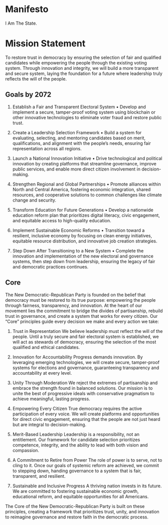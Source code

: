 # Manifesto

I Am The State.

# Mission Statement

To restore trust in democracy by ensuring the selection of fair and qualified candidates while empowering the people through the existing voting system. Through innovation and integrity, we will build a more transparent and secure system, laying the foundation for a future where leadership truly reflects the will of the people.

## Goals by 2072

1. Establish a Fair and Transparent Electoral System
• Develop and implement a secure, tamper-proof voting system using blockchain or other innovative technologies to eliminate voter fraud and restore public trust.

2. Create a Leadership Selection Framework
• Build a system for evaluating, selecting, and mentoring candidates based on merit, qualifications, and alignment with the people’s needs, ensuring fair representation across all regions.

3. Launch a National Innovation Initiative
• Drive technological and political innovation by creating platforms that streamline governance, improve public services, and enable more direct citizen involvement in decision-making.

4. Strengthen Regional and Global Partnerships
• Promote alliances within North and Central America, fostering economic integration, shared resources, and cooperative solutions to common challenges like climate change and security.

5. Transform Education for Future Generations
• Develop a nationwide education reform plan that prioritizes digital literacy, civic engagement, and equitable access to high-quality education.

6. Implement Sustainable Economic Reforms
• Transition toward a resilient, inclusive economy by focusing on clean energy initiatives, equitable resource distribution, and innovative job creation strategies.

7. Step Down After Transitioning to a New System
• Complete the innovation and implementation of the new electoral and governance systems, then step down from leadership, ensuring the legacy of fair and democratic practices continues.

## Core
The New Democratic-Republican Party is founded on the belief that democracy must be restored to its true purpose: empowering the people through fairness, transparency, and innovation. At the heart of our movement lies the commitment to bridge the divides of partisanship, rebuild trust in governance, and create a system that works for every citizen. Our “Core” principles guide every decision we make and every action we take:

1. Trust in Representation
We believe leadership must reflect the will of the people. Until a truly secure and fair electoral system is established, we will act as stewards of democracy, ensuring the selection of the most qualified and ethical candidates.

2. Innovation for Accountability
Progress demands innovation. By leveraging emerging technologies, we will create secure, tamper-proof systems for elections and governance, guaranteeing transparency and accountability at every level.

3. Unity Through Moderation
We reject the extremes of partisanship and embrace the strength found in balanced solutions. Our mission is to unite the best of progressive ideals with conservative pragmatism to achieve meaningful, lasting progress.

4. Empowering Every Citizen
True democracy requires the active participation of every voice. We will create platforms and opportunities for direct civic engagement, ensuring that the people are not just heard but are integral to decision-making.
  
5. Merit-Based Leadership
Leadership is a responsibility, not an entitlement. Our framework for candidate selection prioritizes competence, integrity, and the ability to lead with both vision and compassion.

6. A Commitment to Retire from Power
The role of power is to serve, not to cling to it. Once our goals of systemic reform are achieved, we commit to stepping down, handing governance to a system that is fair, transparent, and resilient.

7. Sustainable and Inclusive Progress
A thriving nation invests in its future. We are committed to fostering sustainable economic growth, educational reform, and equitable opportunities for all Americans.

The Core of the New Democratic-Republican Party is built on these principles, creating a framework that prioritizes trust, unity, and innovation to reimagine governance and restore faith in the democratic process.